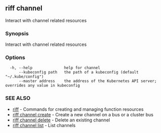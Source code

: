 ## riff channel

Interact with channel related resources

### Synopsis

Interact with channel related resources

### Options

```
  -h, --help              help for channel
      --kubeconfig path   the path of a kubeconfig (default "~/.kube/config")
      --master address    the address of the Kubernetes API server; overrides any value in kubeconfig
```

### SEE ALSO

* [riff](riff.md)	 - Commands for creating and managing function resources
* [riff channel create](riff_channel_create.md)	 - Create a new channel on a bus or a cluster bus
* [riff channel delete](riff_channel_delete.md)	 - Delete an existing channel
* [riff channel list](riff_channel_list.md)	 - List channels

